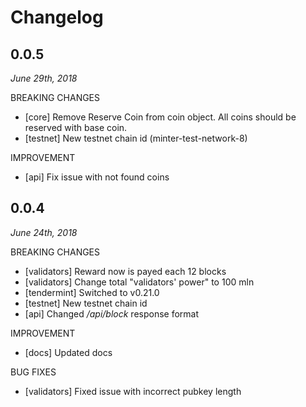 # Changelog

## 0.0.5
*June 29th, 2018*

BREAKING CHANGES

- [core] Remove Reserve Coin from coin object. All coins should be reserved with base coin.
- [testnet] New testnet chain id (minter-test-network-8)

IMPROVEMENT

- [api] Fix issue with not found coins

## 0.0.4

*June 24th, 2018*

BREAKING CHANGES

- [validators] Reward now is payed each 12 blocks
- [validators] Change total "validators' power" to 100 mln
- [tendermint] Switched to v0.21.0
- [testnet] New testnet chain id
- [api] Changed */api/block* response format

IMPROVEMENT

- [docs] Updated docs

BUG FIXES

- [validators] Fixed issue with incorrect pubkey length
